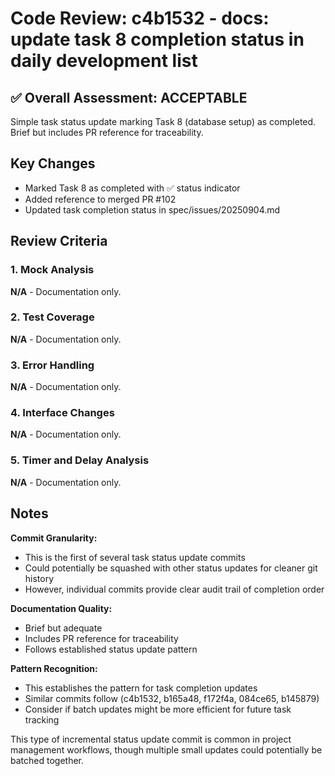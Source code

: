 # Code Review: c4b1532 - docs: update task 8 completion status in daily development list

## ✅ Overall Assessment: ACCEPTABLE

Simple task status update marking Task 8 (database setup) as completed. Brief but includes PR reference for traceability.

## Key Changes

- Marked Task 8 as completed with ✅ status indicator
- Added reference to merged PR #102
- Updated task completion status in spec/issues/20250904.md

## Review Criteria

### 1. Mock Analysis
**N/A** - Documentation only.

### 2. Test Coverage
**N/A** - Documentation only.

### 3. Error Handling
**N/A** - Documentation only.

### 4. Interface Changes
**N/A** - Documentation only.

### 5. Timer and Delay Analysis
**N/A** - Documentation only.

## Notes

**Commit Granularity:**
- This is the first of several task status update commits
- Could potentially be squashed with other status updates for cleaner git history
- However, individual commits provide clear audit trail of completion order

**Documentation Quality:**
- Brief but adequate
- Includes PR reference for traceability
- Follows established status update pattern

**Pattern Recognition:**
- This establishes the pattern for task completion updates
- Similar commits follow (c4b1532, b165a48, f172f4a, 084ce65, b145879)
- Consider if batch updates might be more efficient for future task tracking

This type of incremental status update commit is common in project management workflows, though multiple small updates could potentially be batched together.